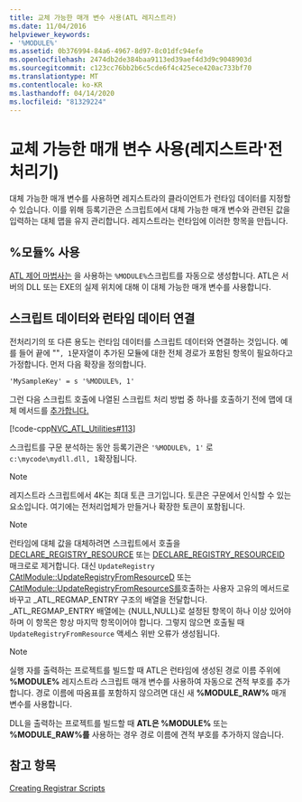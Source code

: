 ```yaml
---
title: 교체 가능한 매개 변수 사용(ATL 레지스트라)
ms.date: 11/04/2016
helpviewer_keywords:
- '%MODULE%'
ms.assetid: 0b376994-84a6-4967-8d97-8c01dfc94efe
ms.openlocfilehash: 2474db2de384baa9113ed39aef4d3d9c9048903d
ms.sourcegitcommit: c123cc76bb2b6c5cde6f4c425ece420ac733bf70
ms.translationtype: MT
ms.contentlocale: ko-KR
ms.lasthandoff: 04/14/2020
ms.locfileid: "81329224"
---
```

# <a name="using-replaceable-parameters-the-registrar39s-preprocessor"></a>교체 가능한 매개 변수 사용(레지스트라&#39;전처리기)

대체 가능한 매개 변수를 사용하면 레지스트라의 클라이언트가 런타임 데이터를 지정할 수 있습니다. 이를 위해 등록기관은 스크립트에서 대체 가능한 매개 변수와 관련된 값을 입력하는 대체 맵을 유지 관리합니다. 레지스트라는 런타임에 이러한 항목을 만듭니다.

## <a name="using-module"></a><a name="_atl_using_.25.module.25"></a>%모듈% 사용

[ATL 제어 마법사는](../atl/reference/atl-control-wizard.md) 을 사용하는 `%MODULE%`스크립트를 자동으로 생성합니다. ATL은 서버의 DLL 또는 EXE의 실제 위치에 대해 이 대체 가능한 매개 변수를 사용합니다.

## <a name="concatenating-run-time-data-with-script-data"></a>스크립트 데이터와 런타임 데이터 연결

전처리기의 또 다른 용도는 런타임 데이터를 스크립트 데이터와 연결하는 것입니다. 예를 들어 끝에 ""`, 1`문자열이 추가된 모듈에 대한 전체 경로가 포함된 항목이 필요하다고 가정합니다. 먼저 다음 확장을 정의합니다.

```
'MySampleKey' = s '%MODULE%, 1'
```

그런 다음 스크립트 호출에 나열된 스크립트 처리 방법 중 하나를 호출하기 전에 맵에 대체 메서드를 [추가합니다.](../atl/invoking-scripts.md)

[!code-cpp[NVC_ATL_Utilities#113](../atl/codesnippet/cpp/using-replaceable-parameters-the-registrar-s-preprocessor_1.cpp)]

스크립트를 구문 분석하는 동안 등록기관은 `'%MODULE%, 1'` 로 `c:\mycode\mydll.dll, 1`확장됩니다.

> [!NOTE]
> 레지스트라 스크립트에서 4K는 최대 토큰 크기입니다. 토큰은 구문에서 인식할 수 있는 요소입니다. 여기에는 전처리업체가 만들거나 확장한 토큰이 포함됩니다.

> [!NOTE]
> 런타임에 대체 값을 대체하려면 스크립트에서 호출을 [DECLARE_REGISTRY_RESOURCE](../atl/reference/registry-macros.md#declare_registry_resource) 또는 [DECLARE_REGISTRY_RESOURCEID](../atl/reference/registry-macros.md#declare_registry_resourceid) 매크로로 제거합니다. 대신 `UpdateRegistry` [CAtlModule::UpdateRegistryFromResourceD](../atl/reference/catlmodule-class.md#updateregistryfromresourced) 또는 [CAtlModule::UpdateRegistryFromResourceS를](../atl/reference/catlmodule-class.md#updateregistryfromresources)호출하는 사용자 고유의 메서드로 바꾸고 _ATL_REGMAP_ENTRY 구조의 배열을 전달합니다. _ATL_REGMAP_ENTRY 배열에는 {NULL,NULL}로 설정된 항목이 하나 이상 있어야 하며 이 항목은 항상 마지막 항목이어야 합니다. 그렇지 않으면 호출될 때 `UpdateRegistryFromResource` 액세스 위반 오류가 생성됩니다.

> [!NOTE]
> 실행 자를 출력하는 프로젝트를 빌드할 때 ATL은 런타임에 생성된 경로 이름 주위에 **%MODULE%** 레지스트라 스크립트 매개 변수를 사용하여 자동으로 견적 부호를 추가합니다. 경로 이름에 따옴표를 포함하지 않으려면 대신 새 **%MODULE_RAW%** 매개 변수를 사용합니다.
>
> DLL을 출력하는 프로젝트를 빌드할 때 **ATL은 %MODULE%** 또는 **%MODULE_RAW%를** 사용하는 경우 경로 이름에 견적 부호를 추가하지 않습니다.

## <a name="see-also"></a>참고 항목

[Creating Registrar Scripts](../atl/creating-registrar-scripts.md)

